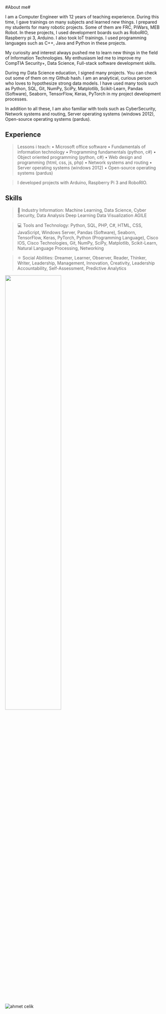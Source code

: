 #About me#

I am a Computer Engineer with 12 years of teaching experience. During this time, I gave trainings on many subjects and learned new things. I prepared my students for many robotic projects. Some of them are FRC, PiWars, MEB Robot. In these projects, I used development boards such as RoboRIO, Raspberry pi 3, Arduino. I also took IoT trainings. I used programming languages ​​such as C++, Java and Python in these projects.

My curiosity and interest always pushed me to learn new things in the field of Information Technologies. My enthusiasm led me to improve my CompTIA Security+, Data Science, Full-stack software development skills.

During my Data Science education, I signed many projects. You can check out some of them on my Github hash. I am an analytical, curious person who loves to hypothesize strong data models. I have used many tools such as Python, SQL, Git, NumPy, SciPy, Matplotlib, Scikit-Learn, Pandas (Software), Seaborn, TensorFlow, Keras, PyTorch in my project development processes.

In addition to all these, I am also familiar with tools such as Cyber ​​Security, Network systems and routing, Server operating systems (windows 2012), Open-source operating systems (pardus).

## Experience

> Lessons i teach:
 • Microsoft office software
 • Fundamentals of information technology
 • Programming fundamentals (python, c#)
 • Object oriented programming (python, c#)
 • Web design and programming (html, css, js, php)
 • Network systems and routing
 • Server operating systems (windows 2012)
 • Open-source operating systems (pardus)

> I developed projects with Arduino, Raspberry Pi 3 and RoboRIO.

## Skills

> 📱 Industry Information:
 Machine Learning, Data Science, Cyber 
 Security, Data Analysis Deep Learning Data 
 Visualization AGILE 

> 💻 Tools and Technology:
 Python, SQL, PHP, C#, HTML, CSS, 
 JavaScript, Windows Server, Pandas 
 (Software), Seaborn, TensorFlow, Keras, 
 PyTorch, Python (Programming Language), 
 Cisco IOS, Cisco Technologies, Git, NumPy, 
 SciPy, Matplotlib, Scikit-Learn, Natural 
 Language Processing, Networking

> ⚛ Social Abilities:
 Dreamer, Learner, Observer, Reader, 
 Thinker, Writer, Leadership, Management, 
 Innovation, Creativity, Leadership 
 Accountability, Self-Assessment, Predictive Analytics

<img src="https://github-readme-stats.vercel.app/api?username=ahmedclk&show_icons=true&theme=dracula" align='center' width="60%">


<p align="left"> <img src="https://komarev.com/ghpvc/?username=ahmedclk" alt="ahmet celik" /> </p>
